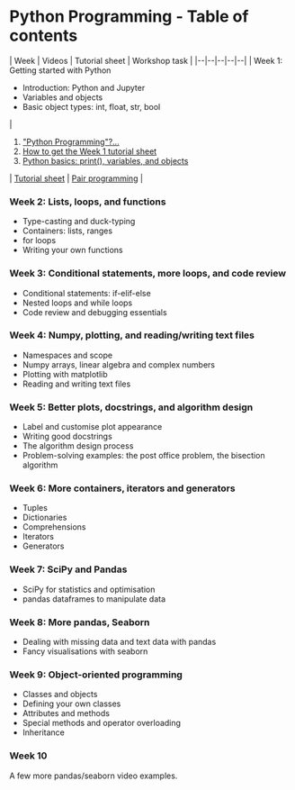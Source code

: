 # Python Programming - Table of contents

| Week | Videos | Tutorial sheet | Workshop task |
|--|--|--|--|--|
| Week 1: Getting started with Python <ul><li>Introduction: Python and Jupyter</li> <li>Variables and objects</li> <li>Basic object types: int, float, str, bool</li></ul>|<ol><li>["Python Programming"?...](https://media.ed.ac.uk/media/1_9c3vbwdq)</li><li>[How to get the Week 1 tutorial sheet](https://media.ed.ac.uk/media/1_yqm0ehh2)</li><li>[Python basics: print(), variables, and objects](https://media.ed.ac.uk/media/1_ukwic4aj)</li></ol>| [Tutorial sheet](https://github.com/pypr-2021/w01-tutorial) | [Pair programming](https://github.com/pypr-2021/pp-w01-workshop) |


### Week 2: Lists, loops, and functions

<ul><li>Type-casting and duck-typing</li> <li>Containers: lists, ranges</li> <li>for loops</li> <li>Writing your own functions</li></ul>

### Week 3: Conditional statements, more loops, and code review

<ul><li>Conditional statements: if-elif-else</li> <li>Nested loops and while loops</li> <li>Code review and debugging essentials</li></ul>

### Week 4: Numpy, plotting, and reading/writing text files

<ul><li>Namespaces and scope</li> <li>Numpy arrays, linear algebra and complex numbers</li> <li>Plotting with matplotlib</li> <li>Reading and writing text files</li></ul>

### Week 5: Better plots, docstrings, and algorithm design

<ul><li>Label and customise plot appearance</li> <li>Writing good docstrings</li> <li>The algorithm design process</li> <li>Problem-solving examples: the post office problem, the bisection algorithm</li></ul>

### Week 6: More containers, iterators and generators

<ul><li>Tuples</li> <li>Dictionaries</li> <li>Comprehensions</li> <li>Iterators</li> <li>Generators</li></ul>

### Week 7: SciPy and Pandas

<ul><li>SciPy for statistics and optimisation</li> <li>pandas dataframes to manipulate data</li></ul>

### Week 8: More pandas, Seaborn

<ul><li>Dealing with missing data and text data with pandas</li> <li>Fancy visualisations with seaborn</li></ul>

### Week 9: Object-oriented programming

<ul><li>Classes and objects</li> <li>Defining your own classes</li> <li>Attributes and methods</li> <li>Special methods and operator overloading</li> <li>Inheritance</li></ul>

### Week 10

A few more pandas/seaborn video examples.
